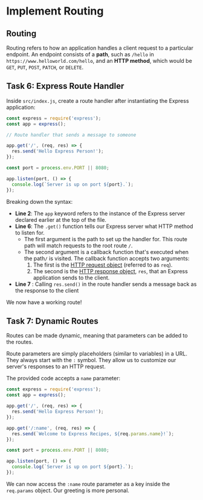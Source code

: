 # Implement Routing

## Routing

Routing refers to how an application handles a client request to a particular endpoint. An endpoint consists of a **path**, such as `/hello` in `https://www.helloworld.com/hello`, and an **HTTP method**, which would be `GET`, `PUT`, `POST`, `PATCH`, or `DELETE`.

## Task 6: Express Route Handler

Inside `src/index.js`, create a route handler after instantiating the Express application:

```js
const express = require('express');
const app = express();

// Route handler that sends a message to someone

app.get('/', (req, res) => {
  res.send('Hello Express Person!');
});

const port = process.env.PORT || 8080;

app.listen(port, () => {
  console.log(`Server is up on port ${port}.`);
});
```

Breaking down the syntax:
  - **Line 2**: The `app` keyword refers to the instance of the Express server declared earlier at the top of the file.
  - **Line 6**: The `.get()` function tells our Express server what HTTP method to listen for.
    - The first argument is the path to set up the handler for. This route path will match requests to the root route `/`.
    - The second argument is a callback function that's executed when the path`/` is visited. The callback function accepts two arguments:
      1. The first is the [HTTP request object](https://expressjs.com/en/5x/api.html#req) (referred to as `req`).
      2. The second is the [HTTP response object](https://expressjs.com/en/5x/api.html#res), `res`, that an Express application sends to the client.
  - **Line 7** : Calling `res.send()` in the route handler sends a message back as the response to the client

We now have a working route!

## Task 7: Dynamic Routes

Routes can be made dynamic, meaning that parameters can be added to the routes.

Route parameters are simply placeholders (similar to variables) in a URL. They always start with the `:` symbol. They allow us to customize our server's responses to an HTTP request.

The provided code accepts a `name` parameter:

```js
const express = require('express');
const app = express();

app.get('/', (req, res) => {
  res.send('Hello Express Person!');
});

app.get('/:name', (req, res) => {
  res.send(`Welcome to Express Recipes, ${req.params.name}!`);
});

const port = process.env.PORT || 8080;

app.listen(port, () => {
  console.log(`Server is up on port ${port}.`);
});
```

We can now access the `:name` route parameter as a key inside the `req.params` object. Our greeting is more personal.
